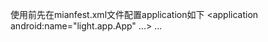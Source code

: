 使用前先在mianfest.xml文件配置application如下
<application
	android:name="light.app.App"
	...>
	...
</application>
